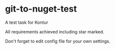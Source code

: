 # git-to-nuget-test
A test task for Kontur

All requirements achieved including star marked.

Don't forget to edit config file for your own settings.
